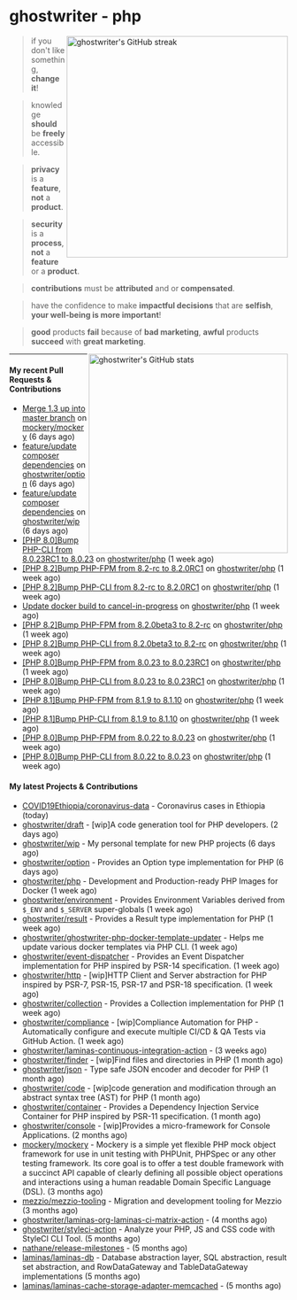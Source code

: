 # ghostwriter - php

<img alt="ghostwriter's GitHub streak" width="400px" align="right" src="https://github-readme-streak-stats.herokuapp.com/?cache_seconds=1800&user=ghostwriter">

> if you don't like something, **change it**!

> knowledge **should** be **freely** accessible.

> **privacy** is a **feature**, **not** a **product**.

> **security** is a **process**, **not** a **feature** or a **product**.

> **contributions** must be **attributed** and or **compensated**.

> have the confidence to make **impactful decisions** that are **selfish**, **your well-being is more important**!

> **good** products **fail** because of **bad marketing**, **awful** products **succeed** with **great marketing**.

<img alt="ghostwriter's GitHub stats" width="360px" align="right" src="https://github-readme-stats.vercel.app/api?cache_seconds=1800&username=ghostwriter&show_icons=true&count_private=true&hide_title=true&hide_rank=true&icon_color=333">

---

#### My recent Pull Requests & Contributions

- [Merge 1.3 up into master branch](https://github.com/mockery/mockery/pull/1189) on [mockery/mockery](https://github.com/mockery/mockery) (6 days ago)
- [feature/update composer dependencies](https://github.com/ghostwriter/option/pull/10) on [ghostwriter/option](https://github.com/ghostwriter/option) (6 days ago)
- [feature/update composer dependencies](https://github.com/ghostwriter/wip/pull/17) on [ghostwriter/wip](https://github.com/ghostwriter/wip) (6 days ago)
- [[PHP 8.0]Bump PHP-CLI from 8.0.23RC1 to 8.0.23](https://github.com/ghostwriter/php/pull/159) on [ghostwriter/php](https://github.com/ghostwriter/php) (1 week ago)
- [[PHP 8.2]Bump PHP-FPM from 8.2-rc to 8.2.0RC1](https://github.com/ghostwriter/php/pull/158) on [ghostwriter/php](https://github.com/ghostwriter/php) (1 week ago)
- [[PHP 8.2]Bump PHP-CLI from 8.2-rc to 8.2.0RC1](https://github.com/ghostwriter/php/pull/157) on [ghostwriter/php](https://github.com/ghostwriter/php) (1 week ago)
- [Update docker build to cancel-in-progress](https://github.com/ghostwriter/php/pull/156) on [ghostwriter/php](https://github.com/ghostwriter/php) (1 week ago)
- [[PHP 8.2]Bump PHP-FPM from 8.2.0beta3 to 8.2-rc](https://github.com/ghostwriter/php/pull/155) on [ghostwriter/php](https://github.com/ghostwriter/php) (1 week ago)
- [[PHP 8.2]Bump PHP-CLI from 8.2.0beta3 to 8.2-rc](https://github.com/ghostwriter/php/pull/154) on [ghostwriter/php](https://github.com/ghostwriter/php) (1 week ago)
- [[PHP 8.0]Bump PHP-FPM from 8.0.23 to 8.0.23RC1](https://github.com/ghostwriter/php/pull/153) on [ghostwriter/php](https://github.com/ghostwriter/php) (1 week ago)
- [[PHP 8.0]Bump PHP-CLI from 8.0.23 to 8.0.23RC1](https://github.com/ghostwriter/php/pull/152) on [ghostwriter/php](https://github.com/ghostwriter/php) (1 week ago)
- [[PHP 8.1]Bump PHP-FPM from 8.1.9 to 8.1.10](https://github.com/ghostwriter/php/pull/151) on [ghostwriter/php](https://github.com/ghostwriter/php) (1 week ago)
- [[PHP 8.1]Bump PHP-CLI from 8.1.9 to 8.1.10](https://github.com/ghostwriter/php/pull/150) on [ghostwriter/php](https://github.com/ghostwriter/php) (1 week ago)
- [[PHP 8.0]Bump PHP-FPM from 8.0.22 to 8.0.23](https://github.com/ghostwriter/php/pull/149) on [ghostwriter/php](https://github.com/ghostwriter/php) (1 week ago)
- [[PHP 8.0]Bump PHP-CLI from 8.0.22 to 8.0.23](https://github.com/ghostwriter/php/pull/148) on [ghostwriter/php](https://github.com/ghostwriter/php) (1 week ago)

#### My latest Projects & Contributions

- [COVID19Ethiopia/coronavirus-data](https://github.com/COVID19Ethiopia/coronavirus-data) - Coronavirus cases in Ethiopia (today)
- [ghostwriter/draft](https://github.com/ghostwriter/draft) - [wip]A code generation tool for PHP developers. (2 days ago)
- [ghostwriter/wip](https://github.com/ghostwriter/wip) - My personal template for new PHP projects (6 days ago)
- [ghostwriter/option](https://github.com/ghostwriter/option) - Provides an Option type implementation for PHP (6 days ago)
- [ghostwriter/php](https://github.com/ghostwriter/php) - Development and Production-ready PHP Images for Docker (1 week ago)
- [ghostwriter/environment](https://github.com/ghostwriter/environment) - Provides Environment Variables derived from `$_ENV` and `$_SERVER` super-globals (1 week ago)
- [ghostwriter/result](https://github.com/ghostwriter/result) - Provides a Result type implementation for PHP (1 week ago)
- [ghostwriter/ghostwriter-php-docker-template-updater](https://github.com/ghostwriter/ghostwriter-php-docker-template-updater) - Helps me update various docker templates via PHP CLI. (1 week ago)
- [ghostwriter/event-dispatcher](https://github.com/ghostwriter/event-dispatcher) - Provides an Event Dispatcher implementation for PHP inspired by PSR-14 specification. (1 week ago)
- [ghostwriter/http](https://github.com/ghostwriter/http) - [wip]HTTP Client and Server abstraction for PHP inspired by PSR-7, PSR-15, PSR-17 and PSR-18 specification. (1 week ago)
- [ghostwriter/collection](https://github.com/ghostwriter/collection) - Provides a Collection implementation for PHP (1 week ago)
- [ghostwriter/compliance](https://github.com/ghostwriter/compliance) - [wip]Compliance Automation for PHP - Automatically configure and execute multiple CI/CD &amp; QA Tests via GitHub Action. (1 week ago)
- [ghostwriter/laminas-continuous-integration-action](https://github.com/ghostwriter/laminas-continuous-integration-action) -  (3 weeks ago)
- [ghostwriter/finder](https://github.com/ghostwriter/finder) - [wip]Find files and directories in PHP (1 month ago)
- [ghostwriter/json](https://github.com/ghostwriter/json) - Type safe JSON encoder and decoder for PHP (1 month ago)
- [ghostwriter/code](https://github.com/ghostwriter/code) - [wip]code generation and modification through an abstract syntax tree (AST) for PHP (1 month ago)
- [ghostwriter/container](https://github.com/ghostwriter/container) - Provides a Dependency Injection Service Container for PHP inspired by PSR-11 specification. (1 month ago)
- [ghostwriter/console](https://github.com/ghostwriter/console) - [wip]Provides a micro-framework for Console Applications. (2 months ago)
- [mockery/mockery](https://github.com/mockery/mockery) - Mockery is a simple yet flexible PHP mock object framework for use in unit testing with PHPUnit, PHPSpec or any other testing framework. Its core goal is to offer a test double framework with a succinct API capable of clearly defining all possible object operations and interactions using a human readable Domain Specific Language (DSL). (3 months ago)
- [mezzio/mezzio-tooling](https://github.com/mezzio/mezzio-tooling) - Migration and development tooling for Mezzio (3 months ago)
- [ghostwriter/laminas-org-laminas-ci-matrix-action](https://github.com/ghostwriter/laminas-org-laminas-ci-matrix-action) -  (4 months ago)
- [ghostwriter/styleci-action](https://github.com/ghostwriter/styleci-action) - Analyze your PHP, JS and CSS code with StyleCI CLI Tool. (5 months ago)
- [nathane/release-milestones](https://github.com/nathane/release-milestones) -  (5 months ago)
- [laminas/laminas-db](https://github.com/laminas/laminas-db) - Database abstraction layer, SQL abstraction, result set abstraction, and RowDataGateway and TableDataGateway implementations (5 months ago)
- [laminas/laminas-cache-storage-adapter-memcached](https://github.com/laminas/laminas-cache-storage-adapter-memcached) -  (5 months ago)
